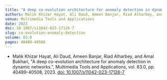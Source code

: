 ```yaml
---
title: "A deep co-evolution architecture for anomaly detection in dynamic networks"
authors: Malik Khizar Hayat, Ali Daud, Ameen Banjar, Riad Alharbey, and Amal Bukhari
venue: Multimedia Tools and Applications
date: 2023
doi: 10.1007/s11042-023-17126-7
slug: co-evolution-anomaly-detection
volume: 83.0
pages: 40489-40508
---
```


- Malik Khizar Hayat, Ali Daud, Ameen Banjar, Riad Alharbey, and Amal Bukhari, "A deep co-evolution architecture for anomaly detection in dynamic networks.", Multimedia Tools and Applications, vol. 83.0, pp. 40489-40508, 2023. [doi: 10.1007/s11042-023-17126-7](10.1007/s11042-023-17126-7)
